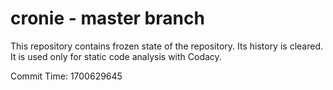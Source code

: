 # cronie - master branch

This repository contains frozen state of the repository.
Its history is cleared. It is used only for static code
analysis with Codacy.

Commit Time: 1700629645